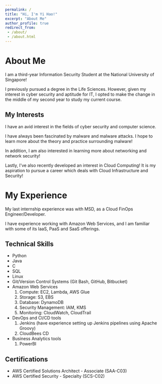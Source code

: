 ```yaml
---
permalink: /
title: "Hi, I'm Yi Hao!"
excerpt: "About Me"
author_profile: true
redirect_from:
 - /about/
 - /about.html
---
```


# About Me
I am a third-year Information Security Student at the National University of Singapore!

I previously pursued a degree in the Life Sciences. However, given my interest in cyber security and aptitude for IT, I opted to make the change in the middle of my second year to study my current course.

## My Interests
I have an avid interest in the fields of cyber security and computer science.

I have always been fascinated by malware and malware attacks. I hope to learn more about the theory and practice surrounding malware!

In addition, I am also interested in learning more about networking and network security!

Lastly, I've also recently developed an interest in Cloud Computing! It is my aspiration to pursue a career which deals with Cloud Infrastructure and Security!

# My Experience
My last internship experience was with MSD, as a Cloud FinOps Engineer/Developer.

I have experience working with Amazon Web Services, and I am familiar with some of its IaaS, PaaS and SaaS offerings.

## Technical Skills
- Python
- Java
- C
- SQL
- Linux
- Git/Version Control Systems (Git Bash, GitHub, Bitbucket)
- Amazon Web Services
    1. Compute: EC2, Lambda, AWS Glue
    2. Storage: S3, EBS
    3. Database: DynamoDB
    4. Security Management: IAM, KMS
    5. Monitoring: CloudWatch, CloudTrail
- DevOps and CI/CD tools
    1. Jenkins (have experience setting up Jenkins pipelines using Apache Groovy)
    2. CloudBees CD
- Business Analytics tools
    1. PowerBI

## Certifications
- AWS Certified Solutions Architect - Associate (SAA-C03)
- AWS Certified Security - Specialty (SCS-C02)

